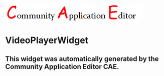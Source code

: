 ![CAE](https://github.com/CAE-Community-Application-Editor/application-ExampleApplication/blob/gh-pages/frontendComponent-VideoPlayerWidget/img/logo.png)  

VideoPlayerWidget
===================


This widget was automatically generated by the Community Application Editor CAE.  
---------------
